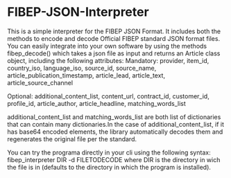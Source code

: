 # FIBEP-JSON-Interpreter
This is a simple interpreter for the FIBEP JSON Format. It includes both the methods to encode and decode Official FIBEP standard JSON format files.
You can easily integrate into your own software by using the methods
fibep_decode() which takes a json file as input and returns an Article class object, including the following attributes:
Mandatory:
provider, item_id, country_iso, language_iso, source_id, source_name, article_publication_timestamp, article_lead, article_text, article_source_channel

Optional:
additional_content_list, content_url, contract_id, customer_id, profile_id, article_author, article_headline, matching_words_list

additional_content_list and matching_words_list are both list of dictionaries that can contain many dictionaries.In the case of additional_content_list, if it has base64 encoded elements,
the library automatically decodes them  and regenerates the original file per the standard.

You can try the programa directly in your cli using the following syntax:
fibep_interpreter DIR -d FILETODECODE
where DIR is the directory in wich the file is in (defaults to the directory in which the program is installed).
